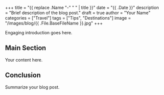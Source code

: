 +++
title = "{{ replace .Name "-" " " | title }}"
date = "{{ .Date }}"
description = "Brief description of the blog post."
draft = true
author = "Your Name"
categories = ["Travel"]
tags = ["Tips", "Destinations"]
image = "/images/blog/{{ .File.BaseFileName }}.jpg"
+++

Engaging introduction goes here.

<!--more-->

## Main Section
Your content here.

## Conclusion
Summarize your blog post.